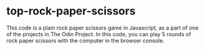 # top-rock-paper-scissors

This code is a plain rock paper scissors game in Javascript, as a part of one of the projects in The Odin Project. In this code, you can play 5 rounds of rock paper scissors with the computer in the browser console. 